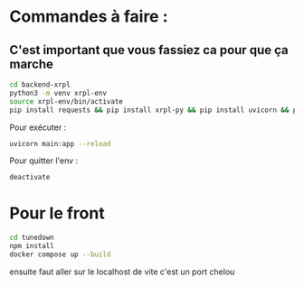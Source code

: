 # Commandes à faire :

## C'est important que vous fassiez ca pour que ça marche

```bash
cd backend-xrpl
python3 -m venv xrpl-env
source xrpl-env/bin/activate
pip install requests && pip install xrpl-py && pip install uvicorn && pip install fastapi
```

Pour exécuter :

```bash
uvicorn main:app --reload
```

Pour quitter l'env :
```bash
deactivate
```

# Pour le front

```bash
cd tunedown
npm install
docker compose up --build
```

ensuite faut aller sur le localhost de vite c'est un port chelou
